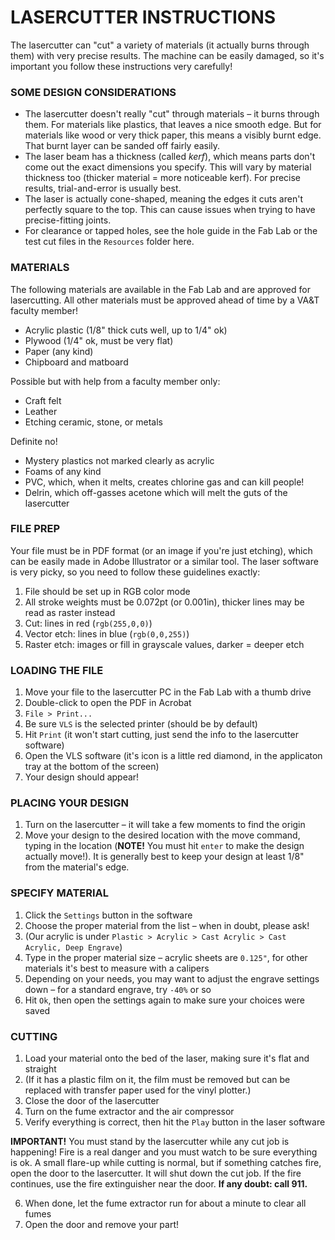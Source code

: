 # LASERCUTTER INSTRUCTIONS

The lasercutter can "cut" a variety of materials (it actually burns through them) with very precise results. The machine can be easily damaged, so it's important you follow these instructions very carefully!

### SOME DESIGN CONSIDERATIONS  
* The lasercutter doesn't really "cut" through materials – it burns through them. For materials like plastics, that leaves a nice smooth edge. But for materials like wood or very thick paper, this means a visibly burnt edge. That burnt layer can be sanded off fairly easily.  
* The laser beam has a thickness (called *kerf*), which means parts don't come out the exact dimensions you specify. This will vary by material thickness too (thicker material = more noticeable kerf). For precise results, trial-and-error is usually best.  
* The laser is actually cone-shaped, meaning the edges it cuts aren't perfectly square to the top. This can cause issues when trying to have precise-fitting joints.  
* For clearance or tapped holes, see the hole guide in the Fab Lab or the test cut files in the `Resources` folder here.  

### MATERIALS  
The following materials are available in the Fab Lab and are approved for lasercutting. All other materials must be approved ahead of time by a VA&T faculty member!

* Acrylic plastic (1/8" thick cuts well, up to 1/4" ok)  
* Plywood (1/4" ok, must be very flat)  
* Paper (any kind)  
* Chipboard and matboard  

Possible but with help from a faculty member only:  
* Craft felt  
* Leather  
* Etching ceramic, stone, or metals

Definite no!  
* Mystery plastics not marked clearly as acrylic  
* Foams of any kind  
* PVC, which, when it melts, creates chlorine gas and can kill people!  
* Delrin, which off-gasses acetone which will melt the guts of the lasercutter  

### FILE PREP  
Your file must be in PDF format (or an image if you're just etching), which can be easily made in Adobe Illustrator or a similar tool. The laser software is very picky, so you need to follow these guidelines exactly:

1. File should be set up in RGB color mode  
2. All stroke weights must be 0.072pt (or 0.001in), thicker lines may be read as raster instead  
3. Cut: lines in red (`rgb(255,0,0)`)  
4. Vector etch: lines in blue (`rgb(0,0,255)`)  
5. Raster etch: images or fill in grayscale values, darker = deeper etch  

### LOADING THE FILE  
1. Move your file to the lasercutter PC in the Fab Lab with a thumb drive  
2. Double-click to open the PDF in Acrobat  
3. `File > Print...`  
4. Be sure `VLS` is the selected printer (should be by default)  
5. Hit `Print` (it won't start cutting, just send the info to the lasercutter software)  
6. Open the VLS software (it's icon is a little red diamond, in the applicaton tray at the bottom of the screen)  
7. Your design should appear!  

### PLACING YOUR DESIGN  
1. Turn on the lasercutter – it will take a few moments to find the origin    
2. Move your design to the desired location with the move command, typing in the location (**NOTE!** You must hit `enter` to make the design actually move!). It is generally best to keep your design at least 1/8" from the material's edge.

### SPECIFY MATERIAL  
1. Click the `Settings` button in the software  
2. Choose the proper material from the list – when in doubt, please ask!  
3. (Our acrylic is under `Plastic > Acrylic > Cast Acrylic > Cast Acrylic, Deep Engrave`)  
4. Type in the proper material size – acrylic sheets are `0.125"`, for other materials it's best to measure with a calipers  
5. Depending on your needs, you may want to adjust the engrave settings down – for a standard engrave, try `-40%` or so  
6. Hit `Ok`, then open the settings again to make sure your choices were saved  

### CUTTING  
1. Load your material onto the bed of the laser, making sure it's flat and straight  
2. (If it has a plastic film on it, the film must be removed but can be replaced with transfer paper used for the vinyl plotter.)  
3. Close the door of the lasercutter  
4. Turn on the fume extractor and the air compressor  
5. Verify everything is correct, then hit the `Play` button in the laser software  

**IMPORTANT!** You must stand by the lasercutter while any cut job is happening! Fire is a real danger and you must watch to be sure everything is ok. A small flare-up while cutting is normal, but if something catches fire, open the door to the lasercutter. It will shut down the cut job. If the fire continues, use the fire extinguisher near the door. **If any doubt: call 911.**

6. When done, let the fume extractor run for about a minute to clear all fumes  
7. Open the door and remove your part!


